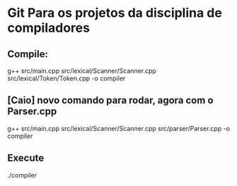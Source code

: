 # Git Para os projetos da disciplina de compiladores

## Compile:

g++ src/main.cpp src/lexical/Scanner/Scanner.cpp src/lexical/Token/Token.cpp -o compiler

## [Caio] novo comando para rodar, agora com o Parser.cpp
g++ src/main.cpp src/lexical/Scanner/Scanner.cpp src/parser/Parser.cpp -o compiler


## Execute

./compiler